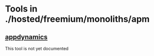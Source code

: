 # Tools in ./hosted/freemium/monoliths/apm
## [appdynamics](appdynamics.md)
This tool is not yet documented
